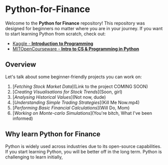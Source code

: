 # Python-for-Finance
Welcome to the **Python for Finance** repository! 
This repository was designed for beginners no matter where you are in your journey. 
If you want to start learning Python from scratch, check out:       
- [Kaggle - **Introduction to Programming**](*https://www.kaggle.com/learn/intro-to-programming*)
- [MITOpenCourseware - **Intro to CS & Programming in Python**](https://ocw.iti.hr/courses/electrical-engineering-and-computer-science/6-0001-introduction-to-computer-science-and-programming-in-python-fall-2016/lecture-slides-code/)

## Overview
Let's talk about some beginner-friendly projects you can work on: 
1. [*Fetching Stock Market Data*](Link to the project COMING SOON)
2. [*Creating Visualisations for Stock Trends*](Soon, girl)
3. [*Analysing Historical Values*](Not now, dude)
4. [*Understanding Simple Trading Strategies*](Kill Me Now.mp4)
5. [*Performing Basic Financial Calculations*](Will Do, Mom)
6. [*Working on Monte-carlo Simulations*](You're bitch, What I've been informed)

## Why learn Python for Finance
Python is widely used across industries due to its open-source capabilities. If you start learning Python, you will be better off in the long term. Python is challenging to learn initially,
